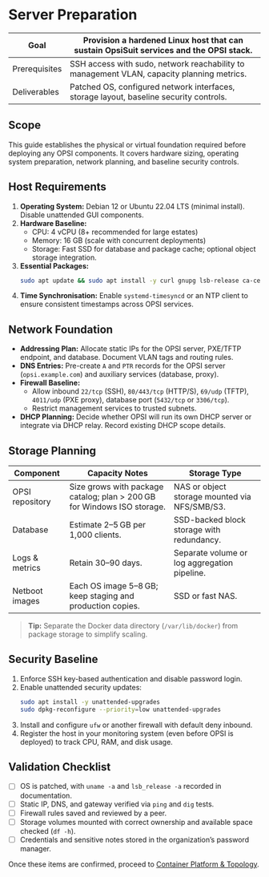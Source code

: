 # Server Preparation

| Goal | Provision a hardened Linux host that can sustain OpsiSuit services and the OPSI stack. |
| --- | --- |
| Prerequisites | SSH access with sudo, network reachability to management VLAN, capacity planning metrics. |
| Deliverables | Patched OS, configured network interfaces, storage layout, baseline security controls. |

## Scope
This guide establishes the physical or virtual foundation required before deploying any OPSI components. It covers hardware sizing, operating system preparation, network planning, and baseline security controls.

## Host Requirements
1. **Operating System:** Debian 12 or Ubuntu 22.04 LTS (minimal install). Disable unattended GUI components.
2. **Hardware Baseline:**
   - CPU: 4 vCPU (8+ recommended for large estates)
   - Memory: 16 GB (scale with concurrent deployments)
   - Storage: Fast SSD for database and package cache; optional object storage integration.
3. **Essential Packages:**
   ```bash
   sudo apt update && sudo apt install -y curl gnupg lsb-release ca-certificates git
   ```
4. **Time Synchronisation:** Enable `systemd-timesyncd` or an NTP client to ensure consistent timestamps across OPSI services.

## Network Foundation
- **Addressing Plan:** Allocate static IPs for the OPSI server, PXE/TFTP endpoint, and database. Document VLAN tags and routing rules.
- **DNS Entries:** Pre-create `A` and `PTR` records for the OPSI server (`opsi.example.com`) and auxiliary services (database, proxy).
- **Firewall Baseline:**
  - Allow inbound `22/tcp` (SSH), `80/443/tcp` (HTTP/S), `69/udp` (TFTP), `4011/udp` (PXE proxy), database port (`5432/tcp` or `3306/tcp`).
  - Restrict management services to trusted subnets.
- **DHCP Planning:** Decide whether OPSI will run its own DHCP server or integrate via DHCP relay. Record existing DHCP scope details.

## Storage Planning
| Component | Capacity Notes | Storage Type |
| --- | --- | --- |
| OPSI repository | Size grows with package catalog; plan > 200 GB for Windows ISO storage. | NAS or object storage mounted via NFS/SMB/S3. |
| Database | Estimate 2–5 GB per 1,000 clients. | SSD-backed block storage with redundancy. |
| Logs & metrics | Retain 30–90 days. | Separate volume or log aggregation pipeline. |
| Netboot images | Each OS image 5–8 GB; keep staging and production copies. | SSD or fast NAS. |

> **Tip:** Separate the Docker data directory (`/var/lib/docker`) from package storage to simplify scaling.

## Security Baseline
1. Enforce SSH key-based authentication and disable password login.
2. Enable unattended security updates:
   ```bash
   sudo apt install -y unattended-upgrades
   sudo dpkg-reconfigure --priority=low unattended-upgrades
   ```
3. Install and configure `ufw` or another firewall with default deny inbound.
4. Register the host in your monitoring system (even before OPSI is deployed) to track CPU, RAM, and disk usage.

## Validation Checklist
- [ ] OS is patched, with `uname -a` and `lsb_release -a` recorded in documentation.
- [ ] Static IP, DNS, and gateway verified via `ping` and `dig` tests.
- [ ] Firewall rules saved and reviewed by a peer.
- [ ] Storage volumes mounted with correct ownership and available space checked (`df -h`).
- [ ] Credentials and sensitive notes stored in the organization’s password manager.

Once these items are confirmed, proceed to [Container Platform & Topology](02-container-platform.md).
